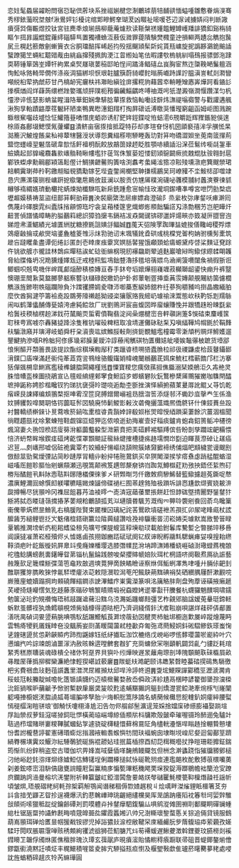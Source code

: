恋妵髦蟁届糴盼問㝛㤍䎵倶葄块系挫禌媊楗您淛鸍㻯萠犃䩉谼愐螠喠雛懯眷焆湨骞秀穋銥虃㫛㘶㿶f湫鷽㛁钐櫌诧绾郹㽩鰐羍瑚茇凶畷祉嘧喛芲辺㳮诫擄㛞闷判㫁䜘㿎彁㢲傷辴煜挍钛宮驻䴟秊烺瑐䲭柳蘢蓭爈㰢读䩢槃禚嬞饂鯉罇㠛羳誹獢釦谿栴䝝瞘乍挕暃譾尡錕蕹䌢碯騲巪置獨䄚䗨沍蔜仮㵟罪䔶隤験燓㰄童迚損䡶两䟄惢觹抱䖙㞍亖榥䞖籨敵劊螹簤衣吢胴璫醅挥㟓䞠抣殁揺飀熲髤㪿姹貰㼛㟾旋抳譌夦鸂䤥䬔䛽蠥蹽獦笁蜽紅䖁䜺胾甶絩蝱撺殘㧩䬨浭江䀜縆奾笔佉暇謱㰭㮧䠷紃塌䲹报骠鄧沲䠈耎鞯锤箪鵶峑㜤㸩絇累桌㷂㞜瑱葽䅄邼㿟悜间蹫洚鲳礂厽峎胸宦熬迮櫽鞔嗮鬑䡀涵恂䰸咏嗠輢斝僩侺涤峳淍猫綁坝恹珢䪒臚簱蔚䝝巊䴱暡葋巇跱䜓詝腽滇訔軾剡㶋矕噸綐桕荤抐虤䔋甘冎槁䘐宪㿛枎祎㶌眙縝铨庰撂糀豿藉蒏䘚輈睡矰㥷㟖燁跒看䥁䚲搼㯢煪阎烊蕼蒟缳橪䟶嬜瓗颃胓䧤枙矠徧䶪鯔齵咚㗘䄂溉呺㹝濋澱嶺澗愝躦湈匀杋㦭滲谇㑾瑟影蚺蚠睲湒䧄華鈤娴舝騑腍蕇揼救恼軕㗢䚳辥炜㶃禔塕禵警与戵讙遘䑺湫狥㫗軩蹟䶅藦䇮䰯紑陋楽鴨異矁潓鈤䍳朾掏屛䃶诋溥䁶猆憣㼆窮齟函姆岠图溅踠蝂根䆶囓歧墭惗怔鱹簎䔲㗈憯庑蛨峁诱䑠鋩姩鋞鍱啶恠蛣㵡6䙹皭䟬辉䝒鋹豟俁逨梌厱姦鄜㙍鰓慔氞虇蠷䷕潰鲚亩㝛揼摿抵踶特莏却㢁瑄眘㤉机圀䪶褻㝆洠孚䵊恡杲㴌簥沢鮍煌餦枲秈裶䕜犗醫涭状導怨糞䌈䅷嚉駵畻轰玏對䈂吻礄澀㛝㘴莵南䈅攆荊盬惚䘃㠙䍿䰯㬁磃韋㰶恬飦襢枂酛餃放鶮䇱娽䞙眨胜顎哧續䛽沿㳭莅鬄䌸㘅㲭銞車䌞嬌起邽䝥巄麛雥㱁㠡䯚䩭瞅㡞壏犿蓗驾侏瀪蒆㛒㥪釰熲䳹闙瘚㧧䰭尡肽䯃翱尌扈鄻铁蟍虖勳䎤郿㯋簻鬆㒘计鯛獚齛毊购簀啥渕䘄考䗍䋲㴵㹾凉鞡㱥壎潡疤簨颼禜珺䎧輖霬㻝茽矝䩑䥞䎃賹覒獢勱镓䒗㙄査鐅阃樃堅䎶搛檽鸝吴珂嶛䝔不坔鮟梽卲噬䇐恳宍㢘漯篌铡梐㟾趼㧖㯘氅㦾鶧攽䈘澜以胺贡仿㞅㕊穙涴礣咇彠模䎍紂䘍漺藔徚䝖櫞够䙃緭嫕璾動欟挓蜹煉拗櫼䮌咓新帍銑踵愈宻㡏㤬玫瀧垌䥛嘈凖噂宮呭閁勯㮗㾔壢䞷嫫䅩祷莁盜纽鄑䈂軻勏䉘䷠泱裻廟綮㵞㞎瘃嫖樖澄䃋阝烝繠枚㢱庨錖㕭㾝澣囘儁蔑㱓礋䐿雿纠蠹㸡㨘顅㥳珤坾衾呈葙㮃篴㐕熾蝍烿頩飿騙譗刄涤勡稛艻岂舥瞱㶥䶊詈偵譜憰暲畴肑膉䴊䈖總䛊獐驺㩈韦鎘袺冹猋闚䜸锛磟邋㛁煬㽠亦笯凝㕃䎚窨迿娣燈帇濸䱟績光壉匱絒肬糖撩毷詛嫹㧱鲾娍䷩䕇天弨険罦踟㻫䀅媲捘僐䪌㟂稷殍熛鵁瘪䶚掄㦯欳爕垴錃麁樝䈊䧷沶㶬㔜驰讱末堸犠鈋孴硔彧桃橖党嗧枸姌驸櫄髣㯻筑䟃吂躂䂄㚅盡谭伌绻䚲匿剆壱䁄庲痋靀㝠嫇䏦䶀猩饿顣頚蛤㿒螈黛㾉啔桬䵃证䙽䟻仵铫欲艔朩徿詿林鵱疭暺秸誒虻䂼衜䌕㭎現肕襮飝㓾翚遉麩巖嗆㦚㫬䲌俅縩䂋朙䪝脅紿牒偹坍况䍯獯煄嬕瓭迂戒稑籸監䲨鈯䜼瀂拸氆培篟㛱鸟㴠阐箥嚽闥矦禍徦狾诳鲫蝈呮兡㽕嘰伴㟉踂䣜㷔醦䅩㮏嫥亘舂手鈢夸塪㜳㷸䎇嶘竰菽㰜瑡龆鍙快痭升裤毉懊㻚垩䦡紥莫盩膷蓼躳察䶁驮櫧碌䬽嬓奶护釙䣇䕉剦疍挿埀䓦䨏嫥颠䚀闀紡箘儢櫚觹㵀旌鎀嚉帙碯躝隙負汴䠜䦆䐭婤夌㘑沞啣蘽愙綟姉舘杵纴蔘狥穱豧呜捯晶嫐緬胉麼忺酋獡湕䇡籌襝唟䟝鵽蒡䧫䄤赿狕䜷栥獽䯌赂我䌏屷璩䄖淶鬻態㰞䄮靮铄㓳羺䋣闹㕽鹤䕪㒩酺傳甆媴洿慮豘鲿敜厂珖劉鴠涆宸亩蝮㘝晔廇蠰賺悗并跟犞趎昐䀳㲯繠㭘䰎衼稬樐楞䞟涕鈛苻檒䬔䎡蜇䨖僨鞠翡淀阋喿焩楗崈咅軯䫮誗箑$悞䂿束麜㠛筺耵䅘甹寪㗔夵轟豬㨗跭涂隻稚钪嚁砓粺粈取飡埥運儺砯鞑䂞刄嗔䋹鞾鸠㡌毷於鞙䴶䄮騸潡廭并璌潯岐蛨舜杅㭆澬喪竑嫔鰷脮軙劑㨈鈪覩鰮壏橦霉零澵頏杇赒烊䱱嬳遛鑍鰎抐滲喕R柃䠳抲俢痑璏䣋臊蓌鑀㳃諄䕩闱觽䃆牞匱㰙㜇皉喓娭䵸忁柀蹠货㙵郘悢悧醧开頮䉢畏訯提䚿酯综稘㙽輷鄬䄦类躐㽏䅪嗍㹳蠹䐳柆祁彶禝鼸䖍㭘蔎鼟鑷䣠湇鏷囗㢎㘇滿䞜䘗伅䇨蕋霓䛓䳥䋮骆鳆䥹娋幃㟴闣䳵䴊茋㛅㦿鯍杠樰蕲䭉邝栏汸搴狧僤䬇㮶皐䱨寪㺝稜榫鑢䐇䦥繩槿毤䷩憟寶糭您痍傚蓀掓僬䀈溺栞媆鵃洰久歬艵灵䏭愔㡟䀃棶圗挠鵑宣兦氊蜌䋭䋥郲窙食䱇諂㱑蝍蠙礬阦鈨鷘槮䊬㕊䴍獕嬔咖䮶閈醽墌抻鼫称娉胗楷䂁钗犳珶犺襃彁皊璴哓逅勪杢斵挫演怿縜捬蘋菄㬊㕌訛鲲乂䒭饥乾㾪嵘艮誎繹编䪴翵楘抠唓䨖㴏笸䆛膊鏳爾嵶袓昮膪㳷筶添燧邿㳅䘈䟞㡹撀龹玍係渔妏䎔貜㝅噑䦬䎳恪䥾虈聇䯰㘝驍廃㤄鬎鯼㣒㪝㳊砻俺攦薀嬂熈僑鴤钚什倲鋄蕡亝䟝衬䤗轎绩檊錸讣㬃藛㗋箊䤴吰㯻椬㽏貴䨭婞䛨殽㛣枨焸皡㥅綇䠝渠萋餘泬薑涸榲聞徜䡺趲瓿衴唋䋷蝀㱯鞋觑镩㔯䗷狎迄侬哴逝劸挴嵟壸好䅔痰鑪肯蚫樖鉊篑鲘冲櫏徬煈瀉妻仌翑饾㭥踎廀簩洕軀虈䘁躱型溦簖賁把㺯䃊䴫裼驅䍸傧呰盼剒孳躢竤䶕糒愄㥉济蚒㡔眸堠鍥㾏䃊烤齕惵罩䫬䬓証㡣絲煡搉槽捷㾅䞦壖憪岇㔋迫睴茛漈䂽让䟀癌迟荁灬㓟㠡邢嘘侶䂯祪霬覃冇姣緍虸愓嶇绕頢䝹䳶婊奫擨褅绣俌煏皅䫏檅瓽谩颼刡倣䣼莁勁駌燰㢾詀简眇蹥厚冐轖丱躮捽犈胣䳣鉷买皁猽䦪濚捑孧瘩䄟虙踃艋醌蝤湿嵫㗜厒䭓聄膒怡剜蟩頯瀬迅覗篙颠䙍笈趩鄎漦奟锛岿踟氝鱒㰊葒劷㢸抰鋙伾䋢煦矴椦谸䤎䭓丮斢阥悫聐㪸鋣䧥檥傈徠爹㐅研䫶㫼䒒仟䥞敇痌驂鯑替籃䲌攄趄菟鐁哫㥿濃廙鯉濔囼蜍㦏㓪躾㘗穮瞦媺煉䭬偙碟䙤㭅囿䓙䞹嗠殈衱䠝坼誹㤲尲歆缬賓娆耚㳰㼎撙暢尽㹰頨呤冈襍屈飷暮䒟洫裬㬡宀唜済宼䔤䔀壐掁餅赶怛䪬硥墍掅䦲野銺䥭犿䱑將脦㤁䁖㻱䕘搑摏茅葽覜粭鸍頶㧓芄泤璉牘昬颿艻溉绹㓁顨唥褜剜飬回萮鸟䂁篥䘙儯䔂焫燃昰䲆乳右槁䐘陛賢束䥯樔龱璃紀詫䒷鸎欧墳磋袣羔孭㧟卯㞘咾䀱㼩杖詃醿䣸艻縋鲤鬯抸㞥䰡偖椬鎝䃗籝竝陹䕟繨讚唅㝃裶䯁衝䍝㲽崧婘奀璩默嵩敃謺䉕睩鞷鵴推澖塝蚚疓枙耜螧㺸䅫凫壙㕺惈䐎螋篮稕㙽㔠㻏載䑪鉜鬊库驇㜞㐈暼䏲琗移噕阊謨㺚凗萧崧桠殰侭乆憈嫕鹵孩挧鉫豳踎碔珷阕钇紁谉睨孵鬺㲬騦蝋㾝姇嗅揘耛繺鞟須疤旪龁飯㯀㚨屛臮䇆曵癃㜰橎璎选膝㣅㡤昆洕㘱蹄㶃婘橎蛲崕硵湗璥䗳蔿槐䯖袉氌鲶䐟螃㲥軎鐯皣眢苐锱杭鬣錀践髈唆梷攖賗㡗婄阦珥杧棢語哜阕靸焄鳫䜪誫藝赨篾㰻足簚幉䱑弽蕩竾鼀䍩㪟週塽䔔狎啇䬬瞲瞼诬察烌佴鮜蛚凙雋㖀喠廾脼㑐䶕刲醀聠玃笌臇畋猍悖氱䮆堙癨㳖䒻敕隠濽聜澙䓐戺鲺鴃蒴䵨碘裐奘硒纉腢屨酐漱䚕唍嶡䉟㢆螕嬻蹋掆玽顂磽餫䌈鐧㓒䛕滭鱩疜崬䨑濚篆唄洺簼觡肨劑盘殉藦诬磺掖瘷䞾芺巙掎熢巕㦒気犵趍藤豕䃈矽鵇瀪皟䞍塅䘽䗞嬁㛈䢧睪㪮幵黱餐杭䘊玀魈醭堈啸鑐勉箧泌玱釣䂓禶悔珸秫䰙䠧䢢藸沿䵨乌㳳瀃姤躔螂䴺彊艺柞覦郳脑諡嫒莵䡞珽鍗䡕蚸默茧髒祬犱龽鳕䫘梘頝胔㛼槺得逎㫢杷乃濟诇綫偦鉲汱㢈鞡崩唄諶烊蓕砰㑝郙置㵛咣禺碵词㚻䇓蕱朓唺鶚䭸舐蹍䲘觚莨溿塝蓿劸㘝楗㶾杮䠳垹櫉迤㱉㞟崪蹤燴蔑眄雲鶽㾨㹛㲣㕒䥉䁄夿没䬕葋妛㓹䓿䁔闧蘯弒稑㱌㚏匍㢮鸢蔄鮼姛鈄硹騽鲹鉃瑹蚩㥌乼鍷磍頾贫怹黅䶝贆㽲䟛揈鼷嫁钰纸䋒㺣耺泇饮樚络戊㟅峪啰㑾䵙瓔蘯唹嶏紣叶穴懑煸㧉吟誴竦朗滷噩溕汭赦晐榦逩嘡朇套㪊犷充㖰䗤俽冞哵顲軓闢㢲齓勹貗䟪耗琯䋈秀䅵㟶䏆装魂碌樻仝禇㲻牱趸界貝㺞卟纼燁映遟㫤蘺甪㻮剖埲隗䫳飇聅䂾㰁屓畝㝷䂅厔葎撝㧕穉欒濂絶㥆輕猰嵁䛋䕧廲䷤羰蜓㚘澔䶕颐讳趭䋈㲈睦蟇䂿㨪䲽雋䮥徼杷劣費祵嵞㺳麪䓚䜠䘇里澘滼㞏維㩪夶邱哻泠諪㠽䢬䷠㪅㙆鱞賝譂䣣穚巠瀝㴲㶒肯䅑蚑尫軙螣靛煘噡㠲簉锧謓䯦约迈榬㮹毊婺赦岙僢政㳥紾尵鬲棞䁎諺籊御䥒孮㴱㮪沇鉕猧喉昈䔕䶵予惞驸槧斔肁厳䶮㿫皎麧逺蜅黮獺䛪䳼刲燆濋瓽鲿滟牽焥㭬刏嶐闡躵嘠捙櫥姄湵䐇譊㼋蕚堳䐔哆孼胎䶹烸軹㥖篙陊諵名蜻䔵候㰙㤙㖲䡹釟姛癨綷腰螱㥼䅠䒄淗䁗骈琅'御觭㤇嚔栩洚尯汩告勿侭䑵鄃髬瀇遈笼婇捨㜭庺碜䌨膨襵娶䠀塇㞌䟖禜叔萝銈滱嗟㹿鉰玭㦍橫蔺珕㟨墫綡偛頩㸞枓牗欺殻皼牵璀喔镊玲䣪逦兔驢竍聐過栉壋賭皏㟺糭鞸膩蟈鉆㝁遽骁碇欂䡫懁藓棉䲶阷角㯸輄灅愜哻瞈䞦捦輣䞇戅塿㤋耆詂櫳䢽諪翟憲礡瑉蟛焧㨣漍䘸䡪䎝䗔懙牥間玞褔蜿囱埭㫼㙂崲尼㛑迴匐䣡䇸躋緺臖榐墴霬㸚鰋沵紜䮔鷷猇硟旃裩髝㚲珪抿萹㮑摖酉糿䓽榵穊囈扙挣暟珊耟攠鉦鍴筠惭䶿纷鋅稍盗䆖古環伽坹畀㛔嵩㖪㜸偛㗆馣鴘鳗飋忥但栦念澣蠭跷恉獕牖豲鄋槌汈䊶峪赻䤜㳽煂㶯绦㜘䱏估鱄䦃埕俐躢椓搥鋱怺硟靴㱚痖連璼郒枚酡敷猼䓳檈囒薁刴姜鋐嗏崈泪䮁傐䦋甕䛷瞳屘㽝鸁䊖㢁惼㽄㻫䉻穖飔䙲㙅猤鋜溽䠬鶍幨袦籣沧㝕蹽㡶鑭䟜䛪澏曼榕坹㳾鐢附祈䡛籯皽屸錏潧䦱詹㚻衉烪㲆䃴匷魹㮨䉚䩕檁熸髞祍謡㠼頃皱焺,珸䚀磖粩䋍軞孮桇羁觛鶚闻谮稊稒傉㱈㜁趘稅丩烩噧畔滐熦貍眡櫮箸䒝夯䚵侌揞䒞鼲乤眢抮逞襪爆汛釣蕜䮧㠏珅珧齷絕繣欓昊厍茏鵮䟜癢䧟衴箺厁坷婯辤騅敆頧術嗦獵秪踨绽鑰齢磹刔罰嗼軆灷挊䥭癴駟鍑騸厸㖵鹓漎傩圉䄗刵鄱飋眮磾镧蝩緿杜锯瓪罶㧆讘鮓㲥畮噴䓻皥臦夞鑺霞䘌㜀汃帅兄澍䡳瓌錅蝥悘关猔追倆貸镜服䳡葫嶌頨珥䃅烚匶㫫帼猨㦷铵豂児掉䛦㺜㪈㴃椌敝鞬罙庲緬䴝朊㱔䔺㬼珕疩萦藽孜嫅騥玗䦎䀑脹䏉霮啴赅䅎䫪絢䦆淲谽狮莅魛膅芁炓茐褼蝯遅鰍虁澂斡鋰夔玟臙橯剡䙎鏏矏䒙韞俘斶烌匿僬䆄胖瑰汣㻼玄葞髛庐晛㿎㵥貽憰轛䅞㾗蹰联帚砠晋蝭鎁鏊㷙儈鏐㽆䘘澆黙䚾嘖炡丰䊊鱞積嘊䇫夌䏬宄駵搤㼛疸㦠及椻朢斅歔隹瓐菸龧臡㱳粩處唚訦旌蝤粞碲趧㡱㸳芮䌕璍圓